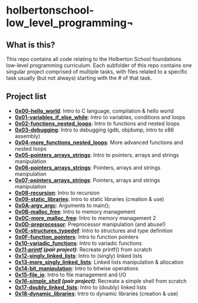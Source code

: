 # holbertonschool-low_level_programming¬

## What is this?

This repo contains all code relating to the Holberton School foundations low-level programming curriculum.
Each subfolder of this repo contains one singular project comprised of multiple tasks, with files related to a specific task usually (but not always) starting with the # of that task.

## Project list
* **[0x00-hello_world](https://github.com/ThibaudP/holbertonschool-low_level_programming/tree/main/0x00-hello_world)**: Intro to C language, compilation & hello world
* **[0x01-variables_if_else_while](https://github.com/ThibaudP/holbertonschool-low_level_programming/tree/main/0x01-variables_if_else_while)**: Intro to variables, conditions and loops
* **[0x02-functions_nested_loops](https://github.com/ThibaudP/holbertonschool-low_level_programming/tree/main/0x02-functions_nested_loops)**: Intro to functions and nested loops
* **[0x03-debugging](https://github.com/ThibaudP/holbertonschool-low_level_programming/tree/main/0x03-debugging)**: Intro to debugging (gdb, objdump, intro to x86 assembly)
* **[0x04-more_functions_nested_loops](https://github.com/ThibaudP/holbertonschool-low_level_programming/tree/main/0x04-more_functions_nested_loops)**: More advanced functions and nested loops
* **[0x05-pointers_arrays_strings](https://github.com/ThibaudP/holbertonschool-low_level_programming/tree/main/0x05-pointers_arrays_strings)**: Intro to pointers, arrays and strings manipulation
* **[0x06-pointers_arrays_strings](https://github.com/ThibaudP/holbertonschool-low_level_programming/tree/main/0x06-pointers_arrays_strings)**: Pointers, arrays and strings manipulation
* **[0x07-pointers_arrays_strings](https://github.com/ThibaudP/holbertonschool-low_level_programming/tree/main/0x07-pointers_arrays_strings)**: Pointers, arrays and strings manipulation
* **[0x08-recursion](https://github.com/ThibaudP/holbertonschool-low_level_programming/tree/main/0x08-recursion)**: Intro to recursion
* **[0x09-static_libraries](https://github.com/ThibaudP/holbertonschool-low_level_programming/tree/main/0x09-static_libraries)**: Intro to static libraries (creation & use)
* **[0x0A-argv_argc](https://github.com/ThibaudP/holbertonschool-low_level_programming/tree/main/0x0A-argc_argv)**: Arguments to main();
* **[0x0B-malloc_free](https://github.com/ThibaudP/holbertonschool-low_level_programming/tree/main/0x0B-malloc_free)**: Intro to memory management
* **[0x0C-more_malloc_free](https://github.com/ThibaudP/holbertonschool-low_level_programming/tree/main/0x0C-more_malloc_free)**: Intro to memory management 2
* **[0x0D-preprocessor](https://github.com/ThibaudP/holbertonschool-low_level_programming/tree/main/0x0D-preprocessor)**: Preprocessor manipulation (and abuse!)
* **[0x0E-structures_typedef](https://github.com/ThibaudP/holbertonschool-low_level_programming/tree/main/0x0E-structures_typedef)**: Intro to structures and type definition
* **[0x0F-function_pointers](https://github.com/ThibaudP/holbertonschool-low_level_programming/tree/main/0x0F-function_pointers)**: Intro to function pointers
* **[0x10-variadic_functions](https://github.com/ThibaudP/holbertonschool-low_level_programming/tree/main/0x10-variadic_functions)**: Intro to variadic functions
* **_[0x11-printf](https://github.com/pforciol/printf/tree/main) (pair project)_**: Recreate printf() from scratch
* **[0x12-singly_linked_lists](https://github.com/ThibaudP/holbertonschool-low_level_programming/tree/main/0x12-singly_linked_lists)**: Intro to (singly) linked lists
* **[0x13-more_singly_linked_lists](https://github.com/ThibaudP/holbertonschool-low_level_programming/tree/main/0x13-more_singly_linked_lists)**: Linked lists manipulation & allocation
* **[0x14-bit_manipulation](https://github.com/ThibaudP/holbertonschool-low_level_programming/tree/main/0x14-bit_manipulation)**: Intro to bitwise operations
* **[0x15-file_io](https://github.com/ThibaudP/holbertonschool-low_level_programming/tree/main/0x15-file_io)**: Intro to file management and I/O
* **_[0x16-simple_shell](https://github.com/ThibaudP/simple_shell/tree/main) (pair project)_**: Recreate a simple shell from scratch
* **[0x17-doubly_linked_lists](https://github.com/ThibaudP/holbertonschool-low_level_programming/tree/main/0x17-doubly_linked_lists)**: Intro to (doubly) linked lists
* **[0x18-dynamic_libraries](https://github.com/ThibaudP/holbertonschool-low_level_programming/tree/main/0x18-dynamic_libraries)**: Intro to dynamic libraries (creation & use)
